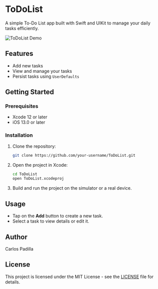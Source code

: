 # ToDoList

A simple To-Do List app built with Swift and UIKit to manage your daily tasks efficiently.

![ToDoList Demo](project.gif)

## Features

- Add new tasks
- View and manage your tasks
- Persist tasks using `UserDefaults`

## Getting Started

### Prerequisites

- Xcode 12 or later
- iOS 13.0 or later

### Installation

1. Clone the repository:

    ```bash
    git clone https://github.com/your-username/ToDoList.git
    ```

2. Open the project in Xcode:

    ```bash
    cd ToDoList
    open ToDoList.xcodeproj
    ```

3. Build and run the project on the simulator or a real device.

## Usage

- Tap on the **Add** button to create a new task.
- Select a task to view details or edit it.

## Author

Carlos Padilla

## License

This project is licensed under the MIT License - see the [LICENSE](LICENSE) file for details.

